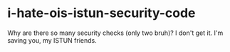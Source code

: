 # i-hate-ois-istun-security-code
 Why are there so many security checks (only two bruh)? I don't get it. I'm saving you, my ISTUN friends.
